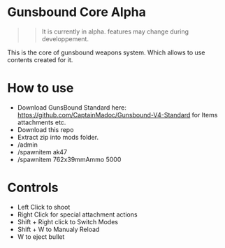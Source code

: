 # Gunsbound Core Alpha
>> It is currently in alpha. features may change during developpement.

This is the core of gunsbound weapons system. Which allows to use contents created for it.
# How to use
- Download GunsBound Standard here: https://github.com/CaptainMadoc/Gunsbound-V4-Standard
for Items attachments etc.
- Download this repo
- Extract zip into mods folder.
- /admin
- /spawnitem ak47
- /spawnitem 762x39mmAmmo 5000

# Controls
- Left Click to shoot
- Right Click for special attachment actions
- Shift + Right click to Switch Modes
- Shift + W to Manualy Reload
- W to eject bullet